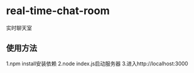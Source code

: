 # real-time-chat-room
实时聊天室
## 使用方法
1.npm install安装依赖
2.node index.js启动服务器
3.进入http://localhost:3000
